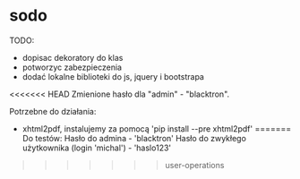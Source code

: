 # sodo

TODO:
- dopisac dekoratory do klas
- potworzyc zabezpieczenia
- dodać lokalne biblioteki do js, jquery i bootstrapa


<<<<<<< HEAD
Zmienione hasło dla "admin" - "blacktron". 

Potrzebne do działania:
- xhtml2pdf, instalujemy za pomocą 'pip install --pre xhtml2pdf'
=======
Do testów:
Hasło do admina - 'blacktron'
Hasło do zwykłego użytkownika (login 'michal') - 'haslo123'
>>>>>>> user-operations
